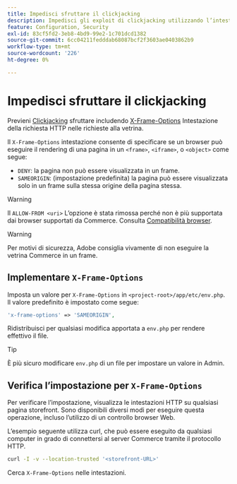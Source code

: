 ```yaml
---
title: Impedisci sfruttare il clickjacking
description: Impedisci gli exploit di clickjacking utilizzando l’intestazione "X-Frame-Options" per controllare i rendering della pagina.
feature: Configuration, Security
exl-id: 83cf5fd2-3eb8-4bd9-99e2-1c701dcd1382
source-git-commit: 6cc04211fedddab68087bcf2f3603ae0403862b9
workflow-type: tm+mt
source-wordcount: '226'
ht-degree: 0%

---
```


# Impedisci sfruttare il clickjacking

Previeni [Clickjacking](https://owasp.org/www-community/attacks/Clickjacking) sfruttare includendo [X-Frame-Options](https://datatracker.ietf.org/doc/html/rfc7034) Intestazione della richiesta HTTP nelle richieste alla vetrina.

Il `X-Frame-Options` intestazione consente di specificare se un browser può eseguire il rendering di una pagina in un `<frame>`, `<iframe>`, o `<object>` come segue:

- `DENY`: la pagina non può essere visualizzata in un frame.
- `SAMEORIGIN`: (impostazione predefinita) la pagina può essere visualizzata solo in un frame sulla stessa origine della pagina stessa.

>[!WARNING]
>
>Il `ALLOW-FROM <uri>` L’opzione è stata rimossa perché non è più supportata dai browser supportati da Commerce. Consulta [Compatibilità browser](https://developer.mozilla.org/en-US/docs/Web/HTTP/Headers/X-Frame-Options#browser_compatibility).

>[!WARNING]
>
>Per motivi di sicurezza, Adobe consiglia vivamente di non eseguire la vetrina Commerce in un frame.

## Implementare `X-Frame-Options`

Imposta un valore per `X-Frame-Options` in `<project-root>/app/etc/env.php`. Il valore predefinito è impostato come segue:

```php
'x-frame-options' => 'SAMEORIGIN',
```

Ridistribuisci per qualsiasi modifica apportata a `env.php` per rendere effettivo il file.

>[!TIP]
>
>È più sicuro modificare `env.php` di un file per impostare un valore in Admin.

## Verifica l’impostazione per `X-Frame-Options`

Per verificare l’impostazione, visualizza le intestazioni HTTP su qualsiasi pagina storefront. Sono disponibili diversi modi per eseguire questa operazione, incluso l’utilizzo di un controllo browser Web.

L’esempio seguente utilizza curl, che può essere eseguito da qualsiasi computer in grado di connettersi al server Commerce tramite il protocollo HTTP.

```bash
curl -I -v --location-trusted '<storefront-URL>'
```

Cerca `X-Frame-Options` nelle intestazioni.
